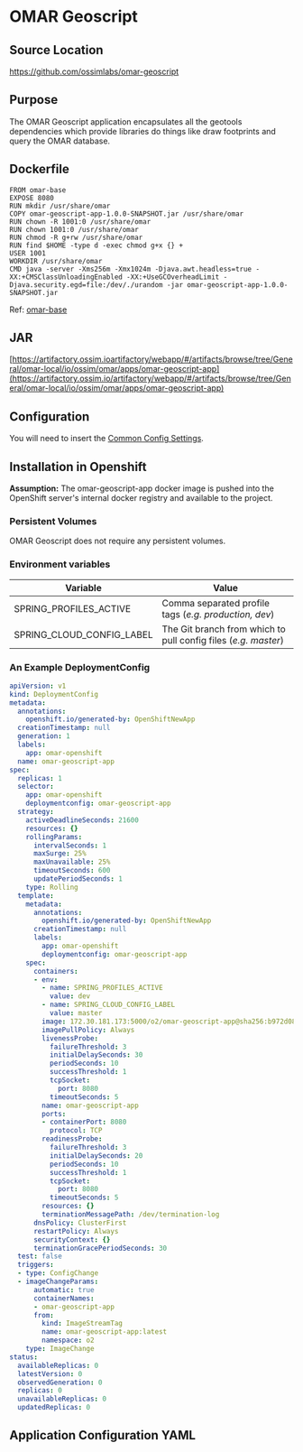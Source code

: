 # OMAR Geoscript

## Source Location
https://github.com/ossimlabs/omar-geoscript

## Purpose
The OMAR Geoscript application encapsulates all the geotools dependencies which provide libraries do things like draw footprints and query the OMAR database.

## Dockerfile
```
FROM omar-base
EXPOSE 8080
RUN mkdir /usr/share/omar
COPY omar-geoscript-app-1.0.0-SNAPSHOT.jar /usr/share/omar
RUN chown -R 1001:0 /usr/share/omar
RUN chown 1001:0 /usr/share/omar
RUN chmod -R g+rw /usr/share/omar
RUN find $HOME -type d -exec chmod g+x {} +
USER 1001
WORKDIR /usr/share/omar
CMD java -server -Xms256m -Xmx1024m -Djava.awt.headless=true -XX:+CMSClassUnloadingEnabled -XX:+UseGCOverheadLimit -Djava.security.egd=file:/dev/./urandom -jar omar-geoscript-app-1.0.0-SNAPSHOT.jar
```
Ref: [omar-base](../../../omar-base/docs/install-guide/omar-base/)

## JAR
[https://artifactory.ossim.ioartifactory/webapp/#/artifacts/browse/tree/General/omar-local/io/ossim/omar/apps/omar-geoscript-app](https://artifactory.ossim.io/artifactory/webapp/#/artifacts/browse/tree/General/omar-local/io/ossim/omar/apps/omar-geoscript-app)

## Configuration
You will need to insert the [Common Config Settings](../../../omar-common/docs/install-guide/omar-common/#common-config-settings).

## Installation in Openshift

**Assumption:** The omar-geoscript-app docker image is pushed into the OpenShift server's internal docker registry and available to the project.

### Persistent Volumes

OMAR Geoscript does not require any persistent volumes.

### Environment variables

|Variable|Value|
|------|------|
|SPRING_PROFILES_ACTIVE|Comma separated profile tags (*e.g. production, dev*)|
|SPRING_CLOUD_CONFIG_LABEL|The Git branch from which to pull config files (*e.g. master*)|

### An Example DeploymentConfig
```yaml
apiVersion: v1
kind: DeploymentConfig
metadata:
  annotations:
    openshift.io/generated-by: OpenShiftNewApp
  creationTimestamp: null
  generation: 1
  labels:
    app: omar-openshift
  name: omar-geoscript-app
spec:
  replicas: 1
  selector:
    app: omar-openshift
    deploymentconfig: omar-geoscript-app
  strategy:
    activeDeadlineSeconds: 21600
    resources: {}
    rollingParams:
      intervalSeconds: 1
      maxSurge: 25%
      maxUnavailable: 25%
      timeoutSeconds: 600
      updatePeriodSeconds: 1
    type: Rolling
  template:
    metadata:
      annotations:
        openshift.io/generated-by: OpenShiftNewApp
      creationTimestamp: null
      labels:
        app: omar-openshift
        deploymentconfig: omar-geoscript-app
    spec:
      containers:
      - env:
        - name: SPRING_PROFILES_ACTIVE
          value: dev
        - name: SPRING_CLOUD_CONFIG_LABEL
          value: master
        image: 172.30.181.173:5000/o2/omar-geoscript-app@sha256:b972d0890e3de500efac96a980d26e336b059bfde49e2332e7bafe651dfb7fed
        imagePullPolicy: Always
        livenessProbe:
          failureThreshold: 3
          initialDelaySeconds: 30
          periodSeconds: 10
          successThreshold: 1
          tcpSocket:
            port: 8080
          timeoutSeconds: 5
        name: omar-geoscript-app
        ports:
        - containerPort: 8080
          protocol: TCP
        readinessProbe:
          failureThreshold: 3
          initialDelaySeconds: 20
          periodSeconds: 10
          successThreshold: 1
          tcpSocket:
            port: 8080
          timeoutSeconds: 5
        resources: {}
        terminationMessagePath: /dev/termination-log
      dnsPolicy: ClusterFirst
      restartPolicy: Always
      securityContext: {}
      terminationGracePeriodSeconds: 30
  test: false
  triggers:
  - type: ConfigChange
  - imageChangeParams:
      automatic: true
      containerNames:
      - omar-geoscript-app
      from:
        kind: ImageStreamTag
        name: omar-geoscript-app:latest
        namespace: o2
    type: ImageChange
status:
  availableReplicas: 0
  latestVersion: 0
  observedGeneration: 0
  replicas: 0
  unavailableReplicas: 0
  updatedReplicas: 0
```

## Application Configuration YAML

